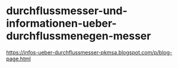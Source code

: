 # durchflussmesser-und-informationen-ueber-durchflussmenegen-messer
https://infos-ueber-durchflussmesser-pkmsa.blogspot.com/p/blog-page.html
